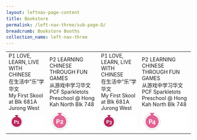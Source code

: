 ```yaml
---
layout: leftnav-page-content
title: Bookstore
permalink: /left-nav-three/sub-page-D/
breadcrumb: Bookstore Booths
collection_name: left-nav-three
---
```


<table>
<tr>
  <td>
    P1 LOVE, LEARN, LIVE WITH CHINESE
    <br>在生活中“乐”学华文
    <br>My First Skool at Blk 681A Jurong West
  </td>
  <td>
    P2 LEARNING CHINESE THROUGH FUN GAMES
    <br>从游戏中学习华文
    <br>PCF Sparkletots Preschool @ Hong Kah North Blk 748
  </td>  
  <td>
    P1 LOVE, LEARN, LIVE WITH CHINESE
    <br>在生活中“乐”学华文
    <br>My First Skool at Blk 681A Jurong West
  </td>
  <td>
    P2 LEARNING CHINESE THROUGH FUN GAMES
    <br>从游戏中学习华文
    <br>PCF Sparkletots Preschool @ Hong Kah North Blk 748
  </td>  
</tr>
  <tr>
    <td>
      <img src="/images/booths-list-icon-p1.png" alt="Session 1" style="width:150px;" />
    </td>
    <td>
      <img src="/images/booths-list-icon-p2.png" alt="Session 2" style="width:150px;" />
    </td>
    <td>
      <img src="/images/booths-list-icon-p3.png" alt="Session 3" style="width:150px;" />
    </td>
    <td>
      <img src="/images/booths-list-icon-p4.png" alt="Session 4" style="width:150px;" />
    </td>
  </tr>
</table>
